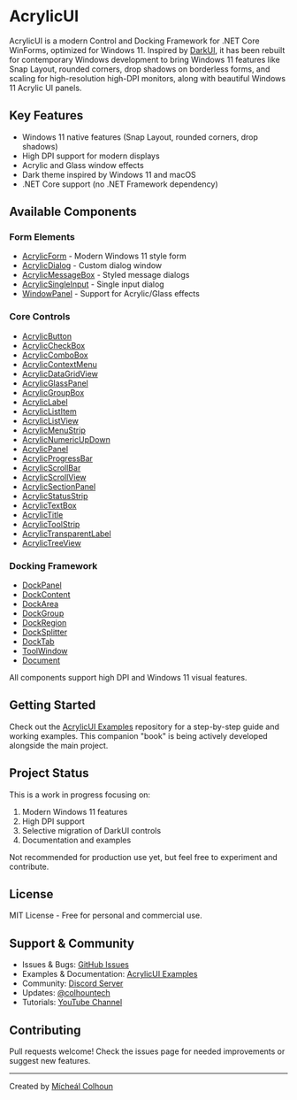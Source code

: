 # AcrylicUI

AcrylicUI is a modern Control and Docking Framework for .NET Core WinForms, optimized for Windows 11. Inspired by [DarkUI](https://github.com/RobinPerris/DarkUI), it has been rebuilt for contemporary Windows development to bring Windows 11 features like Snap Layout, rounded corners, drop shadows on borderless forms, and scaling for high-resolution high-DPI monitors, along with beautiful Windows 11 Acrylic UI panels.

## Key Features

- Windows 11 native features (Snap Layout, rounded corners, drop shadows)
- High DPI support for modern displays
- Acrylic and Glass window effects
- Dark theme inspired by Windows 11 and macOS
- .NET Core support (no .NET Framework dependency)

## Available Components

### Form Elements
- [AcrylicForm](docs/form-elements/AcrylicForm.md) - Modern Windows 11 style form
- [AcrylicDialog](docs/form-elements/AcrylicDialog.md) - Custom dialog window
- [AcrylicMessageBox](docs/form-elements/AcrylicMessageBox.md) - Styled message dialogs
- [AcrylicSingleInput](docs/form-elements/AcrylicSingleInput.md) - Single input dialog
- [WindowPanel](docs/form-elements/WindowPanel.md) - Support for Acrylic/Glass effects

### Core Controls
- [AcrylicButton](docs/controls/AcrylicButton.md)
- [AcrylicCheckBox](docs/controls/AcrylicCheckBox.md)
- [AcrylicComboBox](docs/controls/AcrylicComboBox.md)
- [AcrylicContextMenu](docs/controls/AcrylicContextMenu.md)
- [AcrylicDataGridView](docs/controls/AcrylicDataGridView.md)
- [AcrylicGlassPanel](docs/controls/AcrylicGlassPanel.md)
- [AcrylicGroupBox](docs/controls/AcrylicGroupBox.md)
- [AcrylicLabel](docs/controls/AcrylicLabel.md)
- [AcrylicListItem](docs/controls/AcrylicListItem.md)
- [AcrylicListView](docs/controls/AcrylicListView.md)
- [AcrylicMenuStrip](docs/controls/AcrylicMenuStrip.md)
- [AcrylicNumericUpDown](docs/controls/AcrylicNumericUpDown.md)
- [AcrylicPanel](docs/controls/AcrylicPanel.md)
- [AcrylicProgressBar](docs/controls/AcrylicProgressBar.md)
- [AcrylicScrollBar](docs/controls/AcrylicScrollBar.md)
- [AcrylicScrollView](docs/controls/AcrylicScrollView.md)
- [AcrylicSectionPanel](docs/controls/AcrylicSectionPanel.md)
- [AcrylicStatusStrip](docs/controls/AcrylicStatusStrip.md)
- [AcrylicTextBox](docs/controls/AcrylicTextBox.md)
- [AcrylicTitle](docs/controls/AcrylicTitle.md)
- [AcrylicToolStrip](docs/controls/AcrylicToolStrip.md)
- [AcrylicTransparentLabel](docs/controls/AcrylicTransparentLabel.md)
- [AcrylicTreeView](docs/controls/AcrylicTreeView.md)

### Docking Framework
- [DockPanel](docs/docking/DockPanel.md)
- [DockContent](docs/docking/DockContent.md)
- [DockArea](docs/docking/DockArea.md)
- [DockGroup](docs/docking/DockGroup.md)
- [DockRegion](docs/docking/DockRegion.md)
- [DockSplitter](docs/docking/DockSplitter.md)
- [DockTab](docs/docking/DockTab.md)
- [ToolWindow](docs/docking/ToolWindow.md)
- [Document](docs/docking/Document.md)


All components support high DPI and Windows 11 visual features.

## Getting Started

Check out the [AcrylicUI Examples](https://github.com/colhountech/AcrylicUIExamples) repository for a step-by-step guide and working examples. This companion "book" is being actively developed alongside the main project.

## Project Status

This is a work in progress focusing on:
1. Modern Windows 11 features
2. High DPI support
3. Selective migration of DarkUI controls
4. Documentation and examples

Not recommended for production use yet, but feel free to experiment and contribute.

## License

MIT License - Free for personal and commercial use.

## Support & Community

- Issues & Bugs: [GitHub Issues](https://github.com/colhountech/AcrylicUI/issues)
- Examples & Documentation: [AcrylicUI Examples](https://github.com/colhountech/AcrylicUIExamples)
- Community: [Discord Server](https://discord.gg/7yTM5RqDfn)
- Updates: [@colhountech](https://twitter.com/colhountech)
- Tutorials: [YouTube Channel](https://www.youtube.com/channel/UC-mHR47cULEfJHvk49t1zQA)

## Contributing

Pull requests welcome! Check the issues page for needed improvements or suggest new features.

---

Created by [Mícheál Colhoun](https://github.com/colhountech)